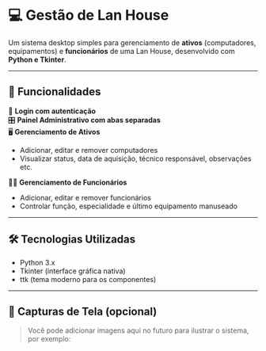 # 💻 Gestão de Lan House

Um sistema desktop simples para gerenciamento de **ativos** (computadores, equipamentos) e **funcionários** de uma Lan House, desenvolvido com **Python e Tkinter**.

---

## 🧠 Funcionalidades

🔐 **Login com autenticação**  
🎛 **Painel Administrativo com abas separadas**  
🖥 **Gerenciamento de Ativos**  
- Adicionar, editar e remover computadores
- Visualizar status, data de aquisição, técnico responsável, observações etc.

👨‍💻 **Gerenciamento de Funcionários**  
- Adicionar, editar e remover funcionários
- Controlar função, especialidade e último equipamento manuseado

---

## 🛠 Tecnologias Utilizadas

- Python 3.x  
- Tkinter (interface gráfica nativa)
- ttk (tema moderno para os componentes)

---

## 📸 Capturas de Tela (opcional)

> Você pode adicionar imagens aqui no futuro para ilustrar o sistema, por exemplo:


